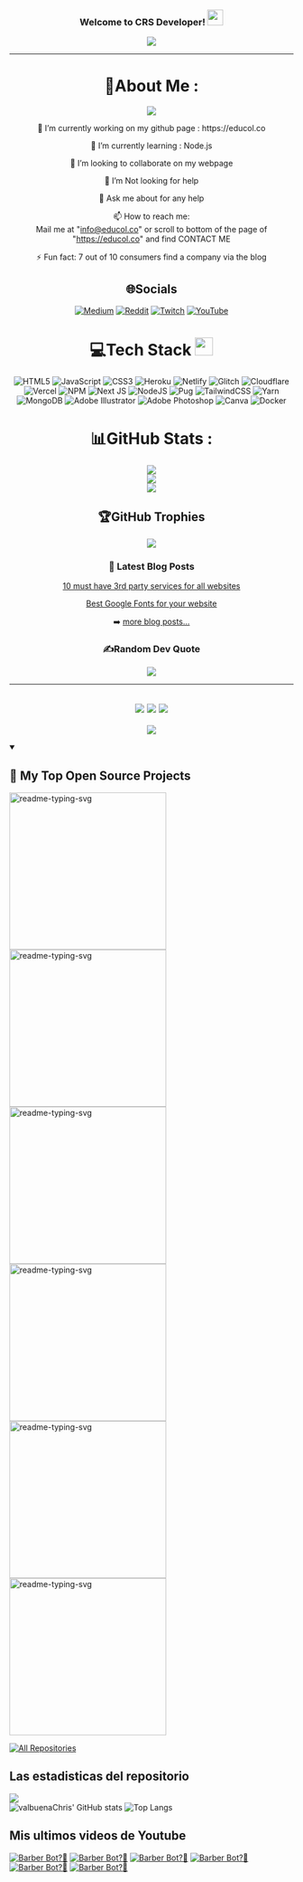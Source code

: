 

<h3 align="center">
  Welcome to CRS Developer!
  <img src="https://media.giphy.com/media/hvRJCLFzcasrR4ia7z/giphy.gif" width="28">
</h3>
<p align="center">
  <a href="https://github.com/valbuenachris/valbuenachris"><img src="https://readme-typing-svg.herokuapp.com?color=%2336BCF7&center=true&vCenter=true&lines=Hi+%2C+welcome+to+my+Github+page;I+am+valbuenachris;I+am+a+High+school+student;Web+Dev;Game+Dev;Bot+Dev;Crypto+Lover+%3C3"></a>
</p>

---
<div align="center">
  
# 💫About Me :
<p align="center">
  <!-- Typing SVG by valbuenachris - https://github.com/DenverCoder1/readme-typing-svg -->
  <a href="https://github.com/valbuenachris/readme-typing-svg">
    <img src="https://readme-typing-svg.demolab.com/?lines=Full-stack%20web%20and%20app%20developer;Experienced%20UI%2FUX%20Designer;10%2B%20years%20of%20coding%20experience;Always%20learning%20new%20things&font=Fira%20Code&center=true&width=440&height=45&color=f75c7e&vCenter=true&pause=1000&size=22" /></a>
</p>
🔭 I’m currently working on my github page : https://educol.co
  
🌱 I’m currently learning : Node.js

  👯 I’m looking to collaborate on my webpage

  🤔 I’m Not looking for help

  💬 Ask me about for any help

  📫 How to reach me:  
  Mail me at "info@educol.co" or 
  scroll to bottom of the page of "https://educol.co" and find CONTACT ME

⚡ Fun fact: 7 out of 10 consumers find a company via the blog


## 🌐Socials
[![Medium](https://img.shields.io/badge/Medium-12100E?logo=medium&logoColor=white)](https://medium.com/@valbuenachris) [![Reddit](https://img.shields.io/badge/Reddit-%23FF4500.svg?logo=Reddit&logoColor=white)](https://reddit.com/user/valbuenachris) [![Twitch](https://img.shields.io/badge/Twitch-%239146FF.svg?logo=Twitch&logoColor=white)](https://twitch.tv/code_white_web) [![YouTube](https://img.shields.io/badge/YouTube-%23FF0000.svg?logo=YouTube&logoColor=white)](https://youtube.com/c/valbuenachris) 

# 💻Tech Stack <img src = "https://media2.giphy.com/media/QssGEmpkyEOhBCb7e1/giphy.gif?cid=ecf05e47a0n3gi1bfqntqmob8g9aid1oyj2wr3ds3mg700bl&rid=giphy.gif" width = 32px> 
![HTML5](https://img.shields.io/badge/html5-%23E34F26.svg?style=for-the-badge&logo=html5&logoColor=white) ![JavaScript](https://img.shields.io/badge/javascript-%23323330.svg?style=for-the-badge&logo=javascript&logoColor=%23F7DF1E) ![CSS3](https://img.shields.io/badge/css3-%231572B6.svg?style=for-the-badge&logo=css3&logoColor=white) ![Heroku](https://img.shields.io/badge/heroku-%23430098.svg?style=for-the-badge&logo=heroku&logoColor=white) ![Netlify](https://img.shields.io/badge/netlify-%23000000.svg?style=for-the-badge&logo=netlify&logoColor=#00C7B7) ![Glitch](https://img.shields.io/badge/glitch-%233333FF.svg?style=for-the-badge&logo=glitch&logoColor=white) ![Cloudflare](https://img.shields.io/badge/Cloudflare-F38020?style=for-the-badge&logo=Cloudflare&logoColor=white) ![Vercel](https://img.shields.io/badge/vercel-%23000000.svg?style=for-the-badge&logo=vercel&logoColor=white) ![NPM](https://img.shields.io/badge/NPM-%23000000.svg?style=for-the-badge&logo=npm&logoColor=white) ![Next JS](https://img.shields.io/badge/Next-black?style=for-the-badge&logo=next.js&logoColor=white) ![NodeJS](https://img.shields.io/badge/node.js-6DA55F?style=for-the-badge&logo=node.js&logoColor=white) ![Pug](https://img.shields.io/badge/Pug-FFF?style=for-the-badge&logo=pug&logoColor=A86454) ![TailwindCSS](https://img.shields.io/badge/tailwindcss-%2338B2AC.svg?style=for-the-badge&logo=tailwind-css&logoColor=white) ![Yarn](https://img.shields.io/badge/yarn-%232C8EBB.svg?style=for-the-badge&logo=yarn&logoColor=white) ![MongoDB](https://img.shields.io/badge/MongoDB-%234ea94b.svg?style=for-the-badge&logo=mongodb&logoColor=white) ![Adobe Illustrator](https://img.shields.io/badge/adobeillustrator-%23FF9A00.svg?style=for-the-badge&logo=adobeillustrator&logoColor=white) ![Adobe Photoshop](https://img.shields.io/badge/adobephotoshop-%2331A8FF.svg?style=for-the-badge&logo=adobephotoshop&logoColor=white) ![Canva](https://img.shields.io/badge/Canva-%2300C4CC.svg?style=for-the-badge&logo=Canva&logoColor=white) ![Docker](https://img.shields.io/badge/docker-%230db7ed.svg?style=for-the-badge&logo=docker&logoColor=white)
# 📊GitHub Stats :
![](https://github-readme-stats.vercel.app/api?username=valbuenachris&theme=radical&hide_border=false&include_all_commits=false&count_private=false)<br/>
![](https://github-readme-streak-stats.herokuapp.com/?user=valbuenachris&theme=radical&hide_border=false)<br/>
![](https://github-readme-stats.vercel.app/api/top-langs/?username=valbuenachris&theme=radical&hide_border=false&include_all_commits=false&count_private=false&layout=compact)

## 🏆GitHub Trophies
![](https://github-profile-trophy.vercel.app/?username=valbuenachris&theme=discord&no-frame=false&no-bg=false&margin-w=4)

### 📕 Latest Blog Posts

<!-- BLOG-POST-LIST:START -->
 [10 must have 3rd party services for all websites](https://dev.to/valbuenachris/10-must-have-3rd-party-services-for-all-websites-584m)
  
 [Best Google Fonts for your website](https://dev.to/valbuenachris/best-google-fonts-for-your-website-3e5k)
<!-- BLOG-POST-LIST:END -->

➡️ [more blog posts...](https://dev.to/valbuenachris)

### ✍️Random Dev Quote
![](https://quotes-github-readme.vercel.app/api?type=horizontal&theme=merko)

---
![](https://forthebadge.com/images/badges/powered-by-black-magic.svg)
![](http://ForTheBadge.com/images/badges/built-by-developers.svg)
![](https://forthebadge.com/images/badges/uses-brains.svg)
---
![](https://komarev.com/ghpvc/?username=valbuenachris&label=Visitors+Count&color=brightgreen)
</div>

<details open> 
  <summary><h2>📘 My Top Open Source Projects</h2></summary>

  <!-- Repo info cards - https://github.com/anuraghazra/github-readme-stats -->
  <!-- Small repo cards (fork) - https://github.com/DenverCoder1/github-readme-stats -->
  <p align="left">
    <a href="https://github.com/valbuenachris/shortlink"><img width="278" src="https://github-readme-stats.vercel.app/api/pin/?username=valbuenachris&repo=shortlink&theme=react&bg_color=1F222E&title_color=F85D7F&hide_border=true&icon_color=F8D866&show_icons=false" alt="readme-typing-svg"></a>
    <a href="https://github.com/valbuenachris/travelBot"><img width="278" src="https://github-readme-stats.vercel.app/api/pin/?username=valbuenachris&repo=travelBot&theme=react&bg_color=1F222E&title_color=F85D7F&hide_border=true&icon_color=F8D866&show_icons=false" alt="readme-typing-svg"></a>
    <a href="https://github.com/valbuenachris/rouletteBot"><img width="278" src="https://github-readme-stats.vercel.app/api/pin/?username=valbuenachris&repo=rouletteBot&theme=react&bg_color=1F222E&title_color=F85D7F&hide_border=true&icon_color=F8D866&show_icons=false" alt="readme-typing-svg"></a>
    <a href="https://github.com/valbuenachris/developer-portfolio-web"><img width="278" src="https://github-readme-stats.vercel.app/api/pin/?username=valbuenachris&repo=developer-portfolio-web&theme=react&bg_color=1F222E&title_color=F85D7F&hide_border=true&icon_color=F8D866&show_icons=false" alt="readme-typing-svg"></a>
    <a href="https://github.com/valbuenachris/barberBot"><img width="278" src="https://github-readme-stats.vercel.app/api/pin/?username=valbuenachris&repo=barberBot&theme=react&bg_color=1F222E&title_color=F85D7F&hide_border=true&icon_color=F8D866&show_icons=false" alt="readme-typing-svg"></a>
    <a href="https://github.com/valbuenachris/crsGroup"><img width="278" src="https://github-readme-stats.vercel.app/api/pin/?username=valbuenachris&repo=crsGroup&theme=react&bg_color=1F222E&title_color=F85D7F&hide_border=true&icon_color=F8D866&show_icons=false" alt="readme-typing-svg"></a>
  </p>

  <a href="https://github.com/valbuenachris?tab=repositories&sort=stargazers"><img alt="All Repositories" title="All Repositories" src="https://custom-icon-badges.demolab.com/badge/-Click%20Here%20For%20All%20My%20Repos-1F222E?style=for-the-badge&logoColor=white&logo=repo"/></a>
</details>

## Las estadisticas del repositorio

![](https://github-readme-streak-stats.herokuapp.com/?user=valbuenachris&theme=radical&hide_border=false)<br/>
![valbuenaChris' GitHub stats](https://github-readme-stats.vercel.app/api?username=valbuenachris&theme=radical&hide_border=false&include_all_commits=false&count_private=false) ![Top Langs](https://github-readme-stats.vercel.app/api/top-langs/?username=valbuenachris&theme=radical&hide_border=false&include_all_commits=false&count_private=false&layout=compact)

## Mis ultimos videos de Youtube
<!-- BEGIN YOUTUBE-CARDS -->
[![Barber Bot?🤔](https://ytcards.demolab.com/?id=L2EO0Z3YvRk&t=38s&title=Barber%20WhatsAppBot&lang=en&timestamp=1718169510&background_color=%230d1117&title_color=%23ffffff&stats_color=%23dedede&max_title_lines=1&width=250&border_radius=5 "Barber WhatsApp Bot")](https://www.youtube.com/watch?v=L2EO0Z3YvRk&t=38s)
[![Barber Bot?🤔](https://ytcards.demolab.com/?id=L2EO0Z3YvRk&t=38s&title=Barber%20WhatsAppBot&lang=en&timestamp=1718169510&background_color=%230d1117&title_color=%23ffffff&stats_color=%23dedede&max_title_lines=1&width=250&border_radius=5 "Barber WhatsApp Bot")](https://www.youtube.com/watch?v=L2EO0Z3YvRk&t=38s)
[![Barber Bot?🤔](https://ytcards.demolab.com/?id=L2EO0Z3YvRk&t=38s&title=Barber%20WhatsAppBot&lang=en&timestamp=1718169510&background_color=%230d1117&title_color=%23ffffff&stats_color=%23dedede&max_title_lines=1&width=250&border_radius=5 "Barber WhatsApp Bot")](https://www.youtube.com/watch?v=L2EO0Z3YvRk&t=38s)
[![Barber Bot?🤔](https://ytcards.demolab.com/?id=L2EO0Z3YvRk&t=38s&title=Barber%20WhatsAppBot&lang=en&timestamp=1718169510&background_color=%230d1117&title_color=%23ffffff&stats_color=%23dedede&max_title_lines=1&width=250&border_radius=5 "Barber WhatsApp Bot")](https://www.youtube.com/watch?v=L2EO0Z3YvRk&t=38s)
[![Barber Bot?🤔](https://ytcards.demolab.com/?id=L2EO0Z3YvRk&t=38s&title=Barber%20WhatsAppBot&lang=en&timestamp=1718169510&background_color=%230d1117&title_color=%23ffffff&stats_color=%23dedede&max_title_lines=1&width=250&border_radius=5 "Barber WhatsApp Bot")](https://www.youtube.com/watch?v=L2EO0Z3YvRk&t=38s)
[![Barber Bot?🤔](https://ytcards.demolab.com/?id=L2EO0Z3YvRk&t=38s&title=Barber%20WhatsAppBot&lang=en&timestamp=1718169510&background_color=%230d1117&title_color=%23ffffff&stats_color=%23dedede&max_title_lines=1&width=250&border_radius=5 "Barber WhatsApp Bot")](https://www.youtube.com/watch?v=L2EO0Z3YvRk&t=38s)
<!-- END YOUTUBE-CARDS -->